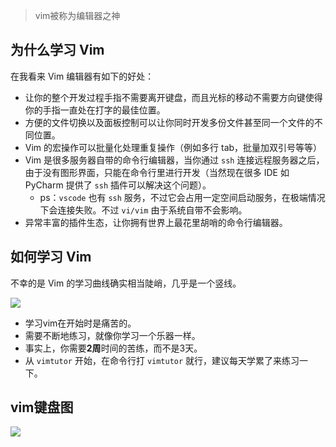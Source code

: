 > vim被称为编辑器之神

## 为什么学习 Vim

在我看来 Vim 编辑器有如下的好处：

- 让你的整个开发过程手指不需要离开键盘，而且光标的移动不需要方向键使得你的手指一直处在打字的最佳位置。
- 方便的文件切换以及面板控制可以让你同时开发多份文件甚至同一个文件的不同位置。
- Vim 的宏操作可以批量化处理重复操作（例如多行 tab，批量加双引号等等）
- Vim 是很多服务器自带的命令行编辑器，当你通过 `ssh` 连接远程服务器之后，由于没有图形界面，只能在命令行里进行开发（当然现在很多 IDE 如 PyCharm 提供了 `ssh` 插件可以解决这个问题）。
  - ps：`vscode` 也有 `ssh` 服务，不过它会占用一定空间启动服务，在极端情况下会连接失败。不过 `vi/vim` 由于系统自带不会影响。
- 异常丰富的插件生态，让你拥有世界上最花里胡哨的命令行编辑器。



## 如何学习 Vim

不幸的是 Vim 的学习曲线确实相当陡峭，几乎是一个竖线。

![](https://pic-1257412153.cos.ap-nanjing.myqcloud.com/images/images/2022/12/12/20221212142431-f7df1f.png)



- 学习vim在开始时是痛苦的。
- 需要不断地练习，就像你学习一个乐器一样。
- 事实上，你需要**2周**时间的苦练，而不是3天。
- 从 `vimtutor` 开始，在命令行打 `vimtutor` 就行，建议每天学累了来练习一下。

## vim键盘图

![](https://pic-1257412153.cos.ap-nanjing.myqcloud.com/images/images/2022/12/12/20221212141944-1d7205.png)
